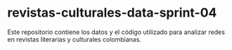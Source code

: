 # revistas-culturales-data-sprint-04
Este repositorio contiene los datos y el código utilizado para analizar redes en revistas literarias y culturales colombianas.
